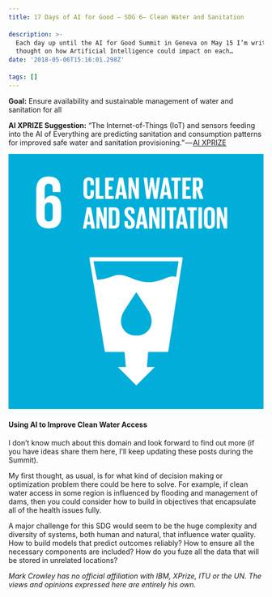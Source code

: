 ```yaml
---
title: 17 Days of AI for Good — SDG 6— Clean Water and Sanitation

description: >-
  Each day up until the AI for Good Summit in Geneva on May 15 I’m writing up a
  thought on how Artificial Intelligence could impact on each…
date: '2018-05-06T15:16:01.298Z'

tags: []
---
```


**Goal:** Ensure availability and sustainable management of water and sanitation for all

**AI XPRIZE Suggestion:** “The Internet-of-Things (IoT) and sensors feeding into the AI of Everything are predicting sanitation and consumption patterns for improved safe water and sanitation provisioning.” — [AI XPRIZE](https://ai.xprize.org/AI-For-Good/sustainable-development-goals)

![](/assets/1__vHFKcBHOOULUaRDnnb2nuw.png)

#### Using AI to Improve Clean Water Access

I don’t know much about this domain and look forward to find out more (if you have ideas share them here, I’ll keep updating these posts during the Summit).

My first thought, as usual, is for what kind of decision making or optimization problem there could be here to solve. For example, if clean water access in some region is influenced by flooding and management of dams, then you could consider how to build in objectives that encapsulate all of the health issues fully.

A major challenge for this SDG would seem to be the huge complexity and diversity of systems, both human and natural, that influence water quality. How to build models that predict outcomes reliably? How to ensure all the necessary components are included? How do you fuze all the data that will be stored in unrelated locations?

_Mark Crowley has no official affiliation with IBM, XPrize, ITU or the UN. The views and opinions expressed here are entirely his own._
